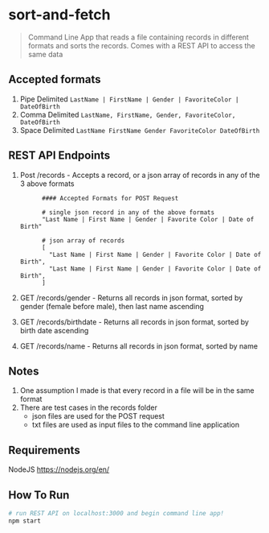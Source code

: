﻿# sort-and-fetch
 > Command Line App that reads a file containing records in different formats and sorts the records.
 > Comes with a REST API to access the same data
 
 ## Accepted formats
 1. Pipe Delimited
 ``` LastName | FirstName | Gender | FavoriteColor | DateOfBirth ```
 2. Comma Delimited
 ``` LastName, FirstName, Gender, FavoriteColor, DateOfBirth ```
 3. Space Delimited
 ``` LastName FirstName Gender FavoriteColor DateOfBirth ```
 
 ## REST API Endpoints
 1. Post /records           - Accepts a record, or a json array of records in any of the 3 above formats
              
              #### Accepted Formats for POST Request
              
              # single json record in any of the above formats
              "Last Name | First Name | Gender | Favorite Color | Date of Birth"
              
              # json array of records
              [
                "Last Name | First Name | Gender | Favorite Color | Date of Birth",
                "Last Name | First Name | Gender | Favorite Color | Date of Birth",
              ]
              
              
 2. GET /records/gender     - Returns all records in json format, sorted by gender (female before male), then last name ascending
 3. GET /records/birthdate  - Returns all records in json format, sorted by birth date ascending
 4. GET /records/name       - Returns all records in json format, sorted by name
 
 ## Notes
 1. One assumption I made is that every record in a file will be in the same format
 2. There are test cases in the records folder
    - json files are used for the POST request
    - txt files are used as input files to the command line application
 
 ## Requirements
NodeJS
https://nodejs.org/en/

## How To Run
``` bash
# run REST API on localhost:3000 and begin command line app!
npm start
```
